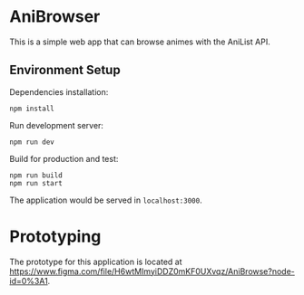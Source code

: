 # AniBrowser

This is a simple web app that can browse animes with the AniList API.

## Environment Setup

Dependencies installation:
```
npm install
```

Run development server:
```
npm run dev
```

Build for production and test:
```
npm run build
npm run start
```
The application would be served in ```localhost:3000```.

# Prototyping
 The prototype for this application is located at https://www.figma.com/file/H6wtMImyiDDZ0mKF0UXvqz/AniBrowse?node-id=0%3A1.